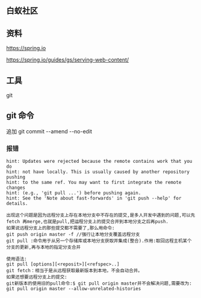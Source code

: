 ## 白蚁社区

## 资料
https://spring.io

https://spring.io/guides/gs/serving-web-content/


## 工具
git

## git 命令
 追加   git commit --amend --no-edit
 
### 报错
    hint: Updates were rejected because the remote contains work that you do
    hint: not have locally. This is usually caused by another repository pushing
    hint: to the same ref. You may want to first integrate the remote changes
    hint: (e.g., 'git pull ...') before pushing again.
    hint: See the 'Note about fast-forwards' in 'git push --help' for details.
     
    出现这个问题是因为远程分支上存在本地分支中不存在的提交,是多人开发中遇到的问题,可以先fetch 再merge,也就是pull,把运程分支上的提交合并到本地分支之后再push.
    如果说远程分支上的那些提交都不需要了,那么用命令:
    git push origin master -f //强行让本地分支覆盖远程分支
    git pull :命令用于从另一个存储库或本地分支获取并集成(整合).作用:取回远程主机某个分支的更新,再与本地的指定分支合并
    
    使用语法:
    git pull [options][<reposit>][<refspec>..]
    git fetch：相当于是从远程获取最新版本到本地，不会自动合并。
    如果还想要远程分支上的提交:
    git新版本的使用旧的pull命令:$ git pull origin master并不会解决问题,需要改为:
    git pull origin master --allow-unrelated-histories
   